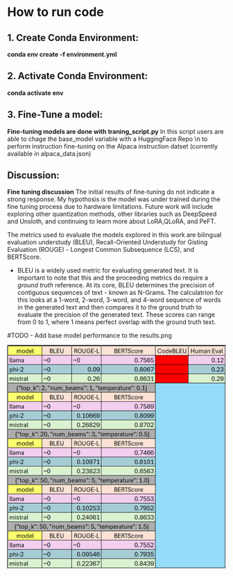 # How to run code

## 1. Create Conda Environment:

**conda env create -f environment.yml**

## 2. Activate Conda Environment:

**conda activate env**

## 3. Fine-Tune a model:

**Fine-tuning models are done with traning_script.py**
In this script users are able to chage the base_model variable with a HuggingFace Repo \n
to perform instruction fine-tuning on the Alpaca instruction datset (currently available in alpaca_data.json)

## Discussion:

**Fine tuning discussion**
The initial results of fine-tuning do not indicate a strong response. My hypothosis is the model was under trained during the fine tuning process due to hardware limitations.
Future work will include exploring other quantization methods, other libraries such as DeepSpeed and Unsloth, and continuing to learn more about LoRA,QLoRA, and PeFT.

The metrics used to evaluate the models explored in this work are bilingual evaluation understudy (BLEU), Recall-Oriented Understudy for Gisting Evaluation (ROUGE) - Longest Common Subsequence (LCS), and BERTScore.

- BLEU is a widely used metric for evaluating generated text. It is important to note that this and the proceeding metrics do require a *ground truth* reference. At its core, BLEU determines the precision of contiguous sequences of text - known as N-Grams. The calculatrion for this looks at a 1-word, 2-word, 3-word, and 4-word sequence of words in the generated text and then compares it to the ground truth to evaluate the precision of the generated text. These scores can range from 0 to 1, where 1 means perfect overlap with the ground truth text.

#TODO - Add base model performance to the results.png

![Results](assets/results.png "Default evaluation on instruction tuned data with addtional evaluations performed on varying hyperparameters")